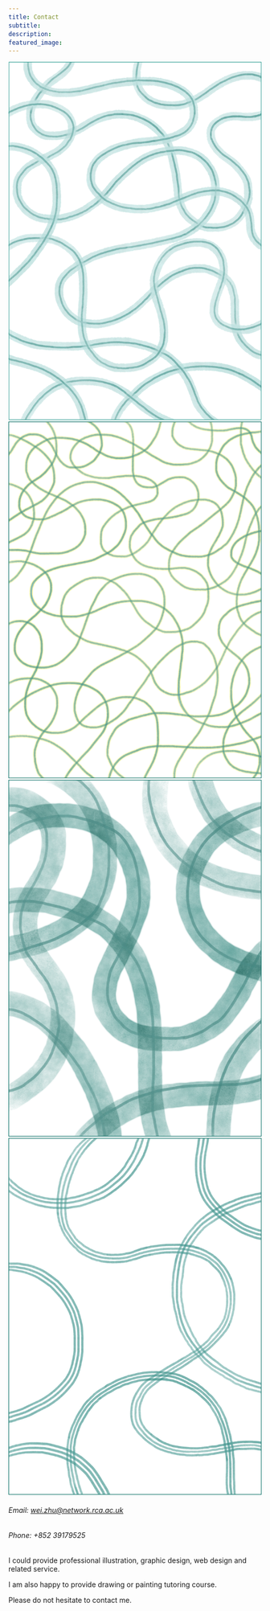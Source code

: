 ```yaml
---
title: Contact
subtitle: 
description: 
featured_image: 
---
```



<div class="gallery" data-columns="4">
	<img src="/images/contact/pattern1.png">
	<img src="/images/contact/pattern2.png">
	<img src="/images/contact/pattern3.png">
	<img src="/images/contact/pattern4.png">
</div>


###### Email: wei.zhu@network.rca.ac.uk
###### Phone: +852 39179525

I could provide professional illustration, graphic design, web design and related service.

I am also happy to provide drawing or painting tutoring course.

Please do not hesitate to contact me.